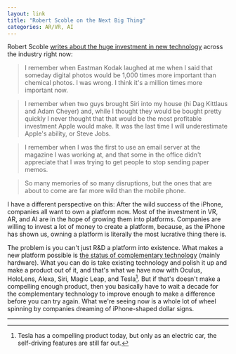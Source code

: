 ```yaml
---
layout: link
title: "Robert Scoble on the Next Big Thing"
categories: AR/VR, AI
---
```


Robert Scoble [writes about the huge investment in new technology](https://www.linkedin.com/pulse/what-would-hillel-fuld-do-robert-scoble/) across the industry right now:

> I remember when Eastman Kodak laughed at me when I said that someday digital photos would be 1,000 times more important than chemical photos. I was wrong. I think it's a million times more important now.

> I remember when two guys brought Siri into my house (hi Dag Kittlaus and Adam Cheyer) and, while I thought they would be bought pretty quickly I never thought that that would be the most profitable investment Apple would make. It was the last time I will underestimate Apple's ability, or Steve Jobs. 

> I remember when I was the first to use an email server at the magazine I was working at, and that some in the office didn't appreciate that I was trying to get people to stop sending paper memos.

> So many memories of so many disruptions, but the ones that are about to come are far more wild than the mobile phone.

I have a different perspective on this: After the wild success of the iPhone, companies all want to own a platform now. Most of the investment in VR, AR, and AI are in the hope of growing them into platforms. Companies are willing to invest a lot of money to create a platform, because, as the iPhone has shown us, owning a platform is literally the most lucrative thing there is.

The problem is you can't just R&D a platform into existence. What makes a new platform possible is [the status of complementary technology](/2019/04/11/a-few-smart-people-in-a-room/) (mainly hardware). What you can do is take existing technology and polish it up and make a product out of it, and that's what we have now with Oculus, HoloLens, Alexa, Siri, Magic Leap, and Tesla[^tesla]. But if that's doesn't make a compelling enough product, then you basically have to wait a decade for the complementary technology to improve enough to make a difference before you can try again. What we're seeing now is a whole lot of wheel spinning by companies dreaming of iPhone-shaped dollar signs.

* * *

[^tesla]: Tesla has a compelling product today, but only as an electric car, the self-driving features are still far out.